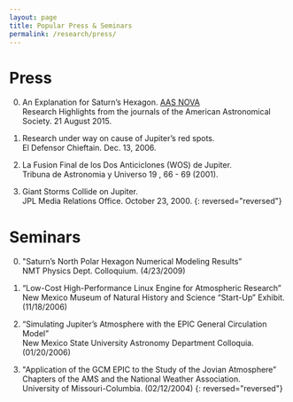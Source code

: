 ```yaml
---
layout: page
title: Popular Press & Seminars
permalink: /research/press/
---
```


<h1> Press </h1>

0. An Explanation for Saturn’s Hexagon. <a href="http://aasnova.org/2015/08/21/an-explanation-for-saturns-hexagon/" target="_blank">AAS NOVA</a> <br> Research Highlights from the journals of the American Astronomical Society. 21 August 2015. 

0. Research under way on cause of Jupiter’s red spots. <br>El Defensor Chieftain. Dec. 13, 2006. 

0. La Fusion Final de los Dos Anticiclones (WOS) de Jupiter. <br>Tribuna de Astronomia y Universo 19 , 66 - 69 (2001). 

0. Giant Storms Collide on Jupiter. <br>JPL Media Relations Office. October 23, 2000.
{: reversed="reversed"}

<h1> Seminars </h1>

0. "Saturn’s North Polar Hexagon Numerical Modeling Results”<br> NMT Physics Dept. Colloquium. (4/23/2009)

0. “Low-Cost High-Performance Linux Engine for Atmospheric Research” <br> New Mexico Museum of Natural History and Science “Start-Up” Exhibit. (11/18/2006)

0. “Simulating Jupiter’s Atmosphere with the EPIC General Circulation Model” <br> New Mexico State University Astronomy Department Colloquia. (01/20/2006)

0. "Application of the GCM EPIC to the Study of the Jovian Atmosphere” <br> Chapters of the AMS and the National Weather Association. 
<br> University of Missouri-Columbia. (02/12/2004)
{: reversed="reversed"}
